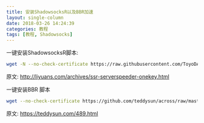 ```yaml
---
title: 安装ShadowsocksR以及BBR加速
layout: single-column
date: 2018-03-26 14:24:39
categories: 教程
tags: [教程, Shadowsocks]
---
```




一键安装ShadowsocksR脚本:

```bash
wget -N --no-check-certificate https://raw.githubusercontent.com/ToyoDAdoubi/doubi/master/ssr.sh && chmod +x ssr.sh && bash ssr.sh
```

原文: http://liyuans.com/archives/ssr-serverspeeder-onekey.html



一键安装BBR 脚本

```bash
wget --no-check-certificate https://github.com/teddysun/across/raw/master/bbr.sh && chmod +x bbr.sh && ./bbr.sh
```

原文: https://teddysun.com/489.html


